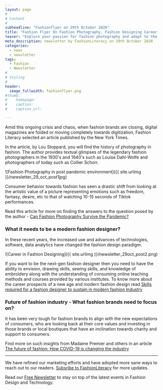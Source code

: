 ```yaml
---
layout: page
#
# Content
#
subheadline: "Fashionflyer on 29th October 2020"
title: "Fashion Flyer On Fashion Photography, Fashion Designing Career, And Future Of Fashion"
teaser: "Explore your passion for fashion photography and adapt to the change in the behavior of fashion consumers of today. Know more about the skills that you will need to remain relevant as a modern fashion designer amid this new world of studies going virtual and online. Look forward and learn from brands that have an eye towards empathy, support, and charity towards modern digital consumers."
meta_description: newsletter by FashionLiteracy on 29th October 2020 
categories:
  - news
  - newsletter
tags:
  - Fashion
  - Newsletter
#
# Styling
#
header:
  image_fullwidth: fashionflyer.png
#thumb:
#    homepage:
#    caption:
#    caption_url:

---
```


Amid this ongoing crisis and chaos, when fashion brands are closing, digital
magazines are folded or moving completely towards digitization, Fashion
Literacy selected an article published by the New York Times.

In the article, by Lou Stoppard, you will find the history of photography in
fashion. The author provides textual glimpses of the legendary fashion
photographers in the 1930's and 1940's such as Louise Dahl-Wolfe and
photographers of today such as Collier Schorr.

![Fashion Photography in post pandemic
environment]({{ site.urlimg }}/newsletter_29_oct_post1jpg)

Consumer behavior towards fashion has seen a drastic shift from looking at the
artistic value of a picture representing emotions such as freedom, fantasy,
desire, etc to that of watching 10-15 seconds of Tiktok performances.

Read this article for more on finding the answers to the question posed by the
author - [Can Fashion Photography Survive the
Pandemic?](https://www.nytimes.com/2020/10/26/style/fashion-photographers-coronavirus.html)

### What it needs to be a modern fashion designer?

In these recent years, the increased use and advances of technologies,
software, data analytics have changed the fashion design paradigm.


![Career in Fashion Designing]({{ site.urlimg }}/newsletter_29oct_post2.png)

If you want to be the next-gen fashion designer then you need to have the
ability to envision, drawing skills, sewing skills, and knowledge of embroidery
along with the understanding of consuming online teaching methods and courses
provided by various institutes. To know more about the career prospects of a
new age and modern fashion design read [Skills required for a fashion designer
to sustain in modern fashion
Industry](https://stanfordartsreview.com/2020/10/28/skills-required-for-a-fashion-designer-to-sustain-in-modern-fashion-industry/)

### Future of fashion industry - What fashion brands need to focus on?

It has been very tough for fashion brands to align with the new expectations of
consumers, who are looking back at their core values and investing in those
brands or local boutiques that have an inclination towards charity and support
to consumers.

Find more on such insights from Madame Premier and others in an article [The
future of fashion: How COVID-19 is changing the
industry](https://calgaryjournal.ca/2020/10/28/the-future-of-fashion-how-covid-19-is-changing-the-industry/)

<hr>

We have refined our marketing efforts and have adopted more sane ways to reach
out to our readers. [Subsribe to
FashionLiteracy](https://feedburner.google.com/fb/a/mailverify?uri=Fashionliteracy&amp;loc=en_US)
for more updates. 

Read our [Free
Newsletter](http://newsletter.fashionliteracy.com/?edition_id=08f0af00-187a-11eb-8f10-0cc47a0d1609) to stay on top of the latest
events in Fashion Design and Technology.
